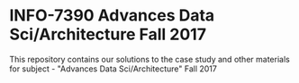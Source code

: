 # INFO-7390 Advances Data Sci/Architecture Fall 2017

This repository contains our solutions to the case study and other materials for subject - "Advances Data Sci/Architecture" Fall 2017
